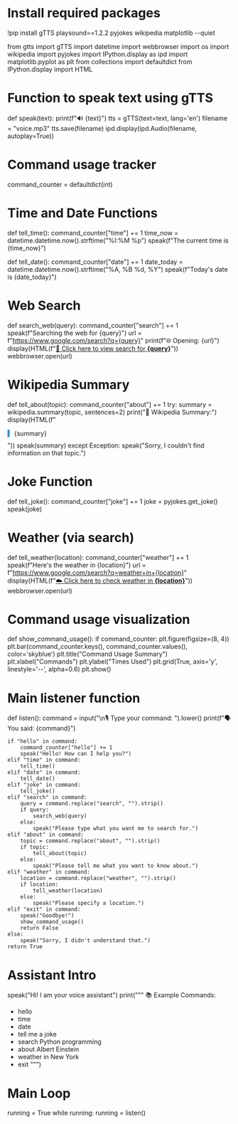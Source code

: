 # Install required packages
!pip install gTTS playsound==1.2.2 pyjokes wikipedia matplotlib --quiet

from gtts import gTTS
import datetime
import webbrowser
import os
import wikipedia
import pyjokes
import IPython.display as ipd
import matplotlib.pyplot as plt
from collections import defaultdict
from IPython.display import HTML

# Function to speak text using gTTS
def speak(text):
    print(f"🔊 {text}")
    tts = gTTS(text=text, lang='en')
    filename = "voice.mp3"
    tts.save(filename)
    ipd.display(ipd.Audio(filename, autoplay=True))

# Command usage tracker
command_counter = defaultdict(int)

# Time and Date Functions
def tell_time():
    command_counter["time"] += 1
    time_now = datetime.datetime.now().strftime("%I:%M %p")
    speak(f"The current time is {time_now}")

def tell_date():
    command_counter["date"] += 1
    date_today = datetime.datetime.now().strftime("%A, %B %d, %Y")
    speak(f"Today's date is {date_today}")

# Web Search
def search_web(query):
    command_counter["search"] += 1
    speak(f"Searching the web for {query}")
    url = f"https://www.google.com/search?q={query}"
    print(f"🌐 Opening: {url}")
    display(HTML(f"<a href='{url}' target='_blank'>🔎 Click here to view search for <b>{query}</b></a>"))
    webbrowser.open(url)

# Wikipedia Summary
def tell_about(topic):
    command_counter["about"] += 1
    try:
        summary = wikipedia.summary(topic, sentences=2)
        print("📘 Wikipedia Summary:")
        display(HTML(f"<div style='border-left: 5px solid #3498db; padding-left: 10px; margin: 10px 0;'>{summary}</div>"))
        speak(summary)
    except Exception:
        speak("Sorry, I couldn't find information on that topic.")

# Joke Function
def tell_joke():
    command_counter["joke"] += 1
    joke = pyjokes.get_joke()
    speak(joke)

# Weather (via search)
def tell_weather(location):
    command_counter["weather"] += 1
    speak(f"Here's the weather in {location}")
    url = f"https://www.google.com/search?q=weather+in+{location}"
    display(HTML(f"<a href='{url}' target='_blank'>☁️ Click here to check weather in <b>{location}</b></a>"))
    webbrowser.open(url)

# Command usage visualization
def show_command_usage():
    if command_counter:
        plt.figure(figsize=(8, 4))
        plt.bar(command_counter.keys(), command_counter.values(), color='skyblue')
        plt.title("Command Usage Summary")
        plt.xlabel("Commands")
        plt.ylabel("Times Used")
        plt.grid(True, axis='y', linestyle='--', alpha=0.6)
        plt.show()

# Main listener function
def listen():
    command = input("\n🎙️ Type your command: ").lower()
    print(f"🗣️ You said: {command}")

    if "hello" in command:
        command_counter["hello"] += 1
        speak("Hello! How can I help you?")
    elif "time" in command:
        tell_time()
    elif "date" in command:
        tell_date()
    elif "joke" in command:
        tell_joke()
    elif "search" in command:
        query = command.replace("search", "").strip()
        if query:
            search_web(query)
        else:
            speak("Please type what you want me to search for.")
    elif "about" in command:
        topic = command.replace("about", "").strip()
        if topic:
            tell_about(topic)
        else:
            speak("Please tell me what you want to know about.")
    elif "weather" in command:
        location = command.replace("weather", "").strip()
        if location:
            tell_weather(location)
        else:
            speak("Please specify a location.")
    elif "exit" in command:
        speak("Goodbye!")
        show_command_usage()
        return False
    else:
        speak("Sorry, I didn't understand that.")
    return True

# Assistant Intro
speak("Hi! I am your voice assistant")
print("""
📚 Example Commands:
- hello
- time
- date
- tell me a joke
- search Python programming
- about Albert Einstein
- weather in New York
- exit
""")

# Main Loop
running = True
while running:
    running = listen()

